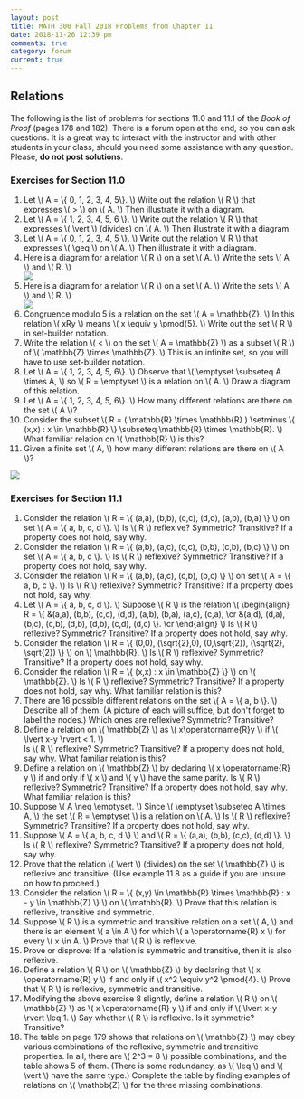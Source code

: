 ```yaml
---
layout: post
title: MATH 300 Fall 2018 Problems from Chapter 11
date: 2018-11-26 12:39 pm
comments: true
category: forum
current: true
---
```


## Relations

<div class="alert alert-info"> 
The following is the list of problems for sections 11.0 and 11.1 of the <em>Book of Proof</em> (pages 178 and 182).
There is a forum open at the end, so you can ask questions.  It is a great way to interact with the instructor and with
other students in your class, should you need some assistance with any question. Please, <strong>do not post
solutions</strong>.
</div>

### Exercises for Section 11.0

1. Let \\( A = \\{ 0, 1, 2, 3, 4, 5\\}. \\) Write out the relation \\( R \\) that expresses \\( > \\) on \\( A. \\)  Then
   illustrate it with a diagram.
2. Let \\( A = \\{ 1, 2, 3, 4, 5, 6 \\}. \\) Write out the relation \\( R \\) that expresses \\( \vert \\) (divides) on
   \\( A. \\)  Then illustrate it with a diagram.
3. Let \\( A = \\{ 0, 1, 2, 3, 4, 5 \\}. \\)  Write out the relation \\( R \\) that expresses \\( \geq \\) on \\( A. \\)
   Then illustrate it with a diagram.
4. Here is a diagram for a relation \\( R \\) on a set \\( A. \\)  Write the sets \\( A \\) and \\( R. \\)
   <div class="row">
   <div class="thumbnail">
   <img src="http://blancosilva.github.io/images/MA300/prob11.0.4.png">
   </div>	
   </div>
5. Here is a diagram for a relation \\( R \\) on a set \\( A. \\)  Write the sets \\( A \\) and \\( R. \\)
   <div class="row">
   <div class="thumbnail">
   <img src="http://blancosilva.github.io/images/MA300/prob11.0.5.png">
   </div>	
   </div>
6. Congruence modulo 5 is a relation on the set \\( A = \mathbb{Z}. \\)  In this relation \\( xRy \\) means \\( x \equiv
   y \pmod{5}. \\)  Write out the set \\( R \\) in set-builder notation.
7. Write the relation \\( < \\) on the set \\( A = \mathbb{Z} \\) as a subset \\( R \\) of \\( \mathbb{Z} \times
   \mathbb{Z}. \\)  This is an infinite set, so you will have to use set-builder notation.
8. Let \\( A = \\{ 1, 2, 3, 4, 5, 6\\}.  \\)  Observe that \\( \emptyset \subseteq A \times A, \\) so \\( R = \emptyset
   \\) is a relation on \\( A. \\)  Draw a diagram of this relation.
9. Let \\( A = \\{ 1, 2, 3, 4, 5, 6\\}. \\)  How many different relations are there on the set \\( A \\)?
10. Consider the subset \\( R = ( \mathbb{R} \times \mathbb{R} ) \setminus \\{ (x,x) : x \in \mathbb{R} \\} \subseteq
\mathbb{R} \times \mathbb{R}.  \\) What familiar relation on \\( \mathbb{R} \\) is this?
11. Given a finite set \\( A, \\) how many different relations are there on \\( A \\)?
   <div class="row">
   <div class="thumbnail">
   <img src="http://blancosilva.github.io/images/MA300/prob11.0.12-.png">
   </div>	
   </div>

### Exercises for Section 11.1

1. Consider the relation \\( R = \\{ (a,a), (b,b), (c,c), (d,d), (a,b), (b,a) \\} \\) on set \\( A = \\{ a, b, c, d
   \\}. \\)  Is \\( R \\) reflexive?  Symmetric?  Transitive? If a property does not hold, say why.
2. Consider the relation \\( R = \\{ (a,b), (a,c), (c,c), (b,b), (c,b), (b,c) \\} \\) on set \\( A = \\{ a, b, c
   \\}. \\) Is \\( R \\) reflexive?  Symmetric?  Transitive? If a property does not hold, say why.
3. Consider the relation \\( R = \\{ (a,b), (a,c), (c,b), (b,c) \\} \\) on set \\( A = \\{ a, b, c \\}. \\) Is \\( R \\)
   reflexive?  Symmetric?  Transitive? If a property does not hold, say why.
4. Let \\( A = \\{ a, b, c, d \\}. \\) Suppose \\( R \\) is the relation
   \\( \begin{align}
   R = \\{ &(a,a), (b,b), (c,c), (d,d), (a,b), (b,a), (a,c), (c,a), \\cr
	   &(a,d), (d,a), (b,c), (c,b), (d,b), (d,b), (c,d), (d,c) \\}. \\cr
   \end{align} \\)
   Is \\( R \\) reflexive?  Symmetric? Transitive?  If a property does not hold, say why.
5. Consider the relation \\( R = \\{ (0,0), (\sqrt{2},0), (0,\sqrt{2}), (\sqrt{2}, \sqrt{2}) \\} \\) on \\( \mathbb{R}. \\)
   Is \\( R \\) reflexive?  Symmetric? Transitive?  If a property does not hold, say why.
6. Consider the relation \\( R = \\{ (x,x) : x \in \mathbb{Z} \\} \\) on \\( \mathbb{Z}. \\)
   Is \\( R \\) reflexive?  Symmetric? Transitive?  If a property does not hold, say why.  What familiar relation is this?
7. There are 16 possible different relations on the set \\( A = \\{ a, b \\}.  \\) Describe all of them.  (A picture of
   each will suffice, but don't forget to label the nodes.)  Which ones are reflexive? Symmetric? Transitive?
8. Define a relation on \\( \mathbb{Z} \\) as \\( x\operatorname{R}y \\) if \\( \lvert x-y \rvert < 1. \\)  
   Is \\( R \\) reflexive?  Symmetric? Transitive?  If a property does not hold, say why.  What familiar relation is
   this?
9. Define a relation on \\( \mathbb{Z} \\) by declaring \\( x \operatorname{R} y \\) if and only if \\( x \\) and \\( y
   \\) have the same parity.     Is \\( R \\) reflexive?  Symmetric? Transitive?  If a property does not hold, say why.
   What familiar relation is this?
10. Suppose \\( A \neq \emptyset. \\)  Since \\( \emptyset \subseteq A \times A, \\) the set \\( R = \emptyset \\) is a
    relation on \\( A. \\)    Is \\( R \\) reflexive?  Symmetric? Transitive?  If a property does not hold, say why.
11. Suppose \\( A = \\{ a, b, c, d \\} \\) and \\( R = \\{ (a,a), (b,b), (c,c), (d,d) \\}. \\) Is \\( R \\) reflexive?
    Symmetric? Transitive?  If a property does not hold, say why.
12. Prove that the relation \\( \vert \\) (divides) on the set \\( \mathbb{Z} \\) is reflexive and transitive.  (Use
    example 11.8 as a guide if you are unsure on how to proceed.)
13. Consider the relation \\( R = \\{ (x,y) \in \mathbb{R} \times \mathbb{R} : x - y \in \mathbb{Z} \\} \\) on \\(
    \mathbb{R}. \\)  Prove that this relation is reflexive, transitive and symmetric.
14. Suppose \\( R \\) is a symmetric and transitive relation on a set \\( A, \\)  and there is an element \\( a \in A
    \\) for which \\( a \operatorname{R} x \\) for every \\( x \in A. \\)   Prove that \\( R \\) is reflexive.
15. Prove or disprove:  If a relation is symmetric and transitive, then it is also reflexive.
16. Define a relation \\( R \\) on \\( \mathbb{Z} \\) by declaring that \\( x \operatorname{R} y \\) if and only if \\(
    x^2 \equiv y^2 \pmod{4}. \\) Prove that \\( R \\) is reflexive, symmetric and transitive.
17. Modifying the above exercise 8 slightly, define a relation \\( R \\) on \\( \mathbb{Z} \\) as \\( x \operatorname{R}
    y \\) if and only if \\( \lvert x-y \rvert \leq 1. \\)  Say whether \\( R \\) is reflexive.  Is it symmetric?
    Transitive?
18. The table on page 179 shows that relations on \\( \mathbb{Z} \\) may obey various combinations of the reflexive,
    symmetric and transitive properties.  In all, there are \\( 2^3 = 8 \\) possible combinations, and the table shows 5
    of them.  (There is some redundancy, as \\( \leq \\) and \\( \vert \\) have the same type.)  Complete the table by
    finding examples of relations on \\( \mathbb{Z} \\) for the three missing combinations.
